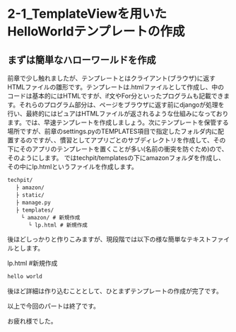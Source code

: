 # 2-1_TemplateViewを用いたHelloWorldテンプレートの作成

## まずは簡単なハローワールドを作成
前章で少し触れましたが、テンプレートとはクライアント(ブラウザ)に返すHTMLファイルの雛形です。テンプレートは.htmlファイルとして作成し、中のコードは基本的にはHTMLですが、if文やFor分といったプログラムも記載できます。それらのプログラム部分は、ページをブラウザに返す前にdjangoが処理を行い、最終的にはピュアはHTMLファイルが返されるような仕組みになっております。では、早速テンプレートを作成しましょう。次にテンプレートを保管する場所ですが、前章のsettings.pyのTEMPLATES項目で指定したフォルダ内に配置するのですが、、慣習としてアプリごとのサブディレクトリを作成して、その下にそのアプリのテンプレートを置くことが多い(名前の衝突を防ぐため)ので、そのようにします。
ではtechpit/templatesの下にamazonフォルダを作成し、その中にlp.htmlというファイルを作成します。

```
techpit/
　 ├ amazon/
　 ├ static/
　 ├ manage.py
　 ├ templates/ 
 　　└ amazon/ # 新規作成
　　　　└ lp.html # 新規作成
```

後ほどしっかりと作りこみますが、現段階では以下の様な簡単なテキストファイルとします。

lp.html #新規作成
```html
hello world
```

後ほど詳細は作り込むこととして、ひとまずテンプレートの作成が完了です。

以上で今回のパートは終了です。

お疲れ様でした。